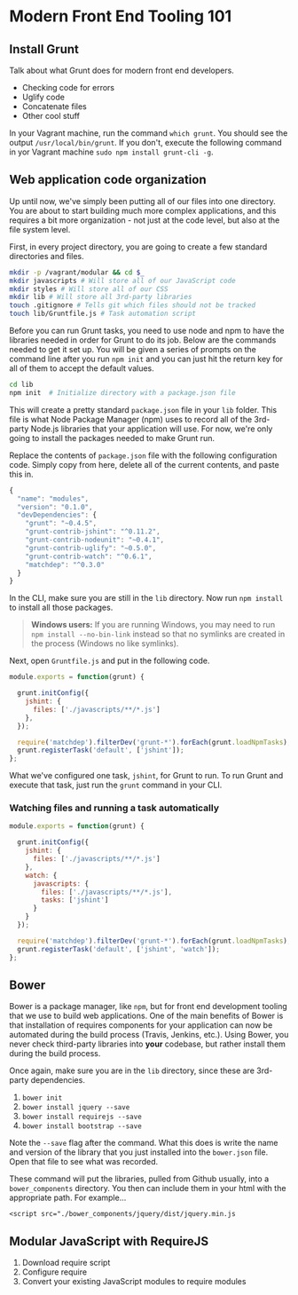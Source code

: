 # Modern Front End Tooling 101

## Install Grunt

Talk about what Grunt does for modern front end developers.

 * Checking code for errors
 * Uglify code
 * Concatenate files
 * Other cool stuff

In your Vagrant machine, run the command `which grunt`. You should see the output `/usr/local/bin/grunt`.  If you don't, execute the following command in yor Vagrant machine `sudo npm install grunt-cli -g`.

## Web application code organization

Up until now, we've simply been putting all of our files into one directory. You are about to start building much more complex applications, and this requires a bit more organization - not just at the code level, but also at the file system level.

First, in every project directory, you are going to create a few standard directories and files.

```bash
mkdir -p /vagrant/modular && cd $_
mkdir javascripts # Will store all of our JavaScript code
mkdir styles # Will store all of our CSS
mkdir lib # Will store all 3rd-party libraries
touch .gitignore # Tells git which files should not be tracked
touch lib/Gruntfile.js # Task automation script
```

Before you can run Grunt tasks, you need to use node and npm to have the libraries needed in order for Grunt to do its job. Below are the commands needed to get it set up. You will be given a series of prompts on the command line after you run `npm init` and you can just hit the return key for all of them to accept the default values.

```bash
cd lib
npm init  # Initialize directory with a package.json file
```

This will create a pretty standard `package.json` file in your `lib` folder. This file is what Node Package Manager (npm) uses to record all of the 3rd-party Node.js libraries that your application will use. For now, we're only going to install the packages needed to make Grunt run.

Replace the contents of `package.json` file with the following configuration code. Simply copy from here, delete all of the current contents, and paste this in.

```js
{
  "name": "modules",
  "version": "0.1.0",
  "devDependencies": {
    "grunt": "~0.4.5",
    "grunt-contrib-jshint": "^0.11.2",
    "grunt-contrib-nodeunit": "~0.4.1",
    "grunt-contrib-uglify": "~0.5.0",
    "grunt-contrib-watch": "^0.6.1",
    "matchdep": "^0.3.0"
  }
}
```

In the CLI, make sure you are still in the `lib` directory. Now run `npm install` to install all those packages.

> **Windows users:** If you are running Windows, you may need to run `npm install --no-bin-link` instead so that no symlinks are created in the process (Windows no like symlinks).

Next, open `Gruntfile.js` and put in the following code.

```js
module.exports = function(grunt) {

  grunt.initConfig({
    jshint: {
      files: ['./javascripts/**/*.js']
    },
  });

  require('matchdep').filterDev('grunt-*').forEach(grunt.loadNpmTasks);
  grunt.registerTask('default', ['jshint']);
};
```

What we've configured one task, `jshint`, for Grunt to run. To run Grunt and execute that task, just run the `grunt` command in your CLI.

### Watching files and running a task automatically

```js
module.exports = function(grunt) {

  grunt.initConfig({
    jshint: {
      files: ['./javascripts/**/*.js']
    },
    watch: {
      javascripts: {
        files: ['./javascripts/**/*.js'],
        tasks: ['jshint']
      }
    }
  });

  require('matchdep').filterDev('grunt-*').forEach(grunt.loadNpmTasks);
  grunt.registerTask('default', ['jshint', 'watch']);
};
```

## Bower

Bower is a package manager, like `npm`, but for front end development tooling that we use to build web applications. One of the main benefits of Bower is that installation of requires components for your application can now be automated during the build process (Travis, Jenkins, etc.). Using Bower, you never check third-party libraries into **your** codebase, but rather install them during the build process.

Once again, make sure you are in the `lib` directory, since these are 3rd-party dependencies.

1. `bower init`
1. `bower install jquery --save`
1. `bower install requirejs --save`
1. `bower install bootstrap --save`

Note the `--save` flag after the command. What this does is write the name and version of the library that you just installed into the `bower.json` file. Open that file to see what was recorded.

These command will put the libraries, pulled from Github usually, into a `bower_components` directory. You then can include them in your html with the appropriate path. For example...

`<script src="./bower_components/jquery/dist/jquery.min.js`

## Modular JavaScript with RequireJS

1. Download require script
1. Configure require
1. Convert your existing JavaScript modules to require modules

